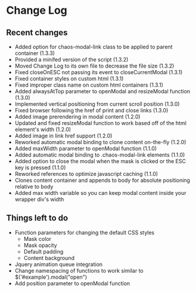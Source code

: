 Change Log
==========

Recent changes
--------------
* Added option for chaos-modal-link class to be applied to parent container (1.3.3)
* Provided a minifed version of the script (1.3.2)
* Moved Change Log to its own file to decrease the file size (1.3.2)
* Fixed closeOnESC not passing its event to closeCurrentModal (1.3.1)
* Fixed container styles on custom html (1.3.1)
* Fixed improper class name on custom html containers (1.3.1)
* Added alwaysAtTop parameter to openModal and resizeModal function (1.3.0)
* Implemented vertical positioning from current scroll position (1.3.0)
* Fixed browser following the href of print and close links (1.3.0)
* Added image prerendering in modal content (1.2.0)
* Updated and fixed resizeModal function to work based off of the html element's width (1.2.0)
* Added image in link href support (1.2.0)
* Reworked automatic modal binding to clone content on-the-fly (1.2.0)
* Added maxWidth parameter to openModal function (1.1.0)
* Added automatic modal binding to .chaos-modal-link elements (1.1.0)
* Added option to close the modal when the mask is clicked or the ESC key is pressed (1.1.0)
* Reworked references to optimize javascript caching (1.1.0)
* Clones content container and appends to body for absolute positioning relative to body
* Added max width variable so you can keep modal content inside your wrapper div's width

Things left to do
-----------------
* Function parameters for changing the default CSS styles
	* Mask color
	* Mask opacity
	* Default padding
	* Content background
* Jquery animation queue integration
* Change namespacing of functions to work similar to $('#example').modal("open")
* Add position parameter to openModal function